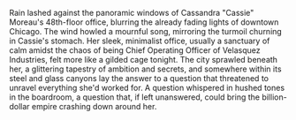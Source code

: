 Rain lashed against the panoramic windows of Cassandra "Cassie" Moreau's 48th-floor office, blurring the already fading lights of downtown Chicago.  The wind howled a mournful song, mirroring the turmoil churning in Cassie's stomach.  Her sleek, minimalist office, usually a sanctuary of calm amidst the chaos of being Chief Operating Officer of Velasquez Industries, felt more like a gilded cage tonight.  The city sprawled beneath her, a glittering tapestry of ambition and secrets, and somewhere within its steel and glass canyons lay the answer to a question that threatened to unravel everything she'd worked for.  A question whispered in hushed tones in the boardroom, a question that, if left unanswered, could bring the billion-dollar empire crashing down around her.
